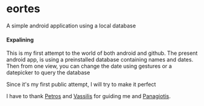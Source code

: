 eortes
======

A simple android application using a local database

#### Expalining

This is my first attempt to the world of both android and github.
The present android app, is using a preinstalled database containing names and dates.
Then from one view, you can change the date using gestures or a datepicker to query the database

Since it's my first public attempt, I will try to make it perfect

I have to thank [Petros](https://github.com/petros) and [Vassilis](https://github.com/damphyr) for guiding me and [Panagiotis](https://github.com/konstantinos2012).
